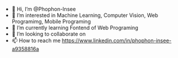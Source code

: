 - 👋 Hi, I’m @Phophon-Insee
- 👀 I’m interested in Machine Learning, Computer Vision, Web Programimg, Mobile Programing
- 🌱 I’m currently learning Fontend of Web Programing
- 💞️ I’m looking to collaborate on <nothing>
- 📫 How to reach me https://www.linkedin.com/in/phophon-insee-a9358816a

<!---
Phophon-Insee/Phophon-Insee is a ✨ special ✨ repository because its `README.md` (this file) appears on your GitHub profile.
You can click the Preview link to take a look at your changes.
--->
